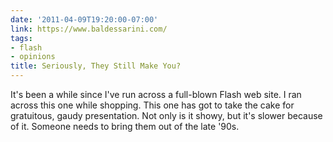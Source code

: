 ```yaml
---
date: '2011-04-09T19:20:00-07:00'
link: https://www.baldessarini.com/
tags:
- flash
- opinions
title: Seriously, They Still Make You?
---
```


It's been a while since I've run across a full-blown Flash web site. I ran across this one while shopping. This one has got to take the cake for gratuitous, gaudy presentation. Not only is it showy, but it's slower because of it. Someone needs to bring them out of the late '90s.
